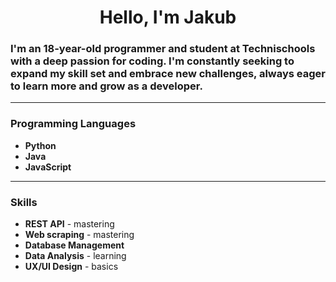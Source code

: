 <h1 align="center">Hello, I'm Jakub</h1>

<h3 align="left">
    I'm an 18-year-old programmer and student at Technischools with a deep passion for coding. 
    I'm constantly seeking to expand my skill set and embrace new challenges, always eager to learn more and grow as a developer.
</h3>

---

### Programming Languages
- **Python**
- **Java**
- **JavaScript**

---

### Skills
- **REST API** - mastering
- **Web scraping** - mastering
- **Database Management**
- **Data Analysis** - learning
- **UX/UI Design** - basics
